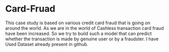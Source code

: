 # Card-Fruad
This case study is based on various credit card fraud that is going on around the world. As we are in the world of Cashless transaction card fraud have been increased. So we try to build such a model that can predict whether the transaction is made by genuine user or by a fraudster. 
I have Used Dataset already present in github. 
